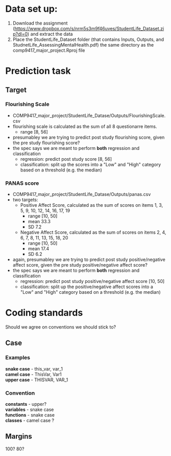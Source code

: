 # Data set up:
1) Download the assignment (https://www.dropbox.com/s/nrm5s3m9f46uves/StudentLife_Dataset.zip?dl=0)
and extract the data
2) Place the StudentLife_Dataset folder (that contains Inputs, Outputs, and
StudnetLife_AssessingMentalHealth.pdf) the same directory as the comp9417_major_project.Rproj file

# Prediction task
## Target
### Flourishing Scale

* COMP9417_major_project/StudentLife_Datase/Outputs/FlourishingScale.csv
* flourishing scale is calculated as the sum of all 8 questionarre items.
    * range [8, 56]
* presumabley we are trying to predict post study flourishing score, given the pre study flourishing
score?
* the spec says we are meant to perform **both** regression and classification
    * regression: predict post study score [8, 56]
    * classification: split up the scores into a "Low" and "High" category based on a threshold (e.g.
    the median)

### PANAS score

* COMP9417_major_project/StudentLife_Datase/Outputs/panas.csv
* two targets:
    * Positive Affect Score, calculated as the sum of scores on items 1, 3, 5, 9, 10, 12, 14, 16, 17, 19
        * range [10, 50]
        * mean 33.3
        * SD 7.2
    * Negative Affect Score, calculated as the sum of scores on items 2, 4, 6, 7, 8, 11, 13, 15, 18, 20
        * range [10, 50]
        * mean 17.4
        * SD 6.2
* again, presumabley we are trying to predict post study positive/negative affect score, given the pre study positive/negative affect score?
* the spec says we are meant to perform **both** regression and classification
    * regression: predict post study positive/negative affect score [10, 50]
    * classification: split up the positive/negative affect scores into a "Low" and "High" category based on
    a threshold (e.g. the median)
    
# Coding standards
Should we agree on conventions we should stick to?

## Case

### Examples
**snake case** - this_var, var_1  
**camel case** - ThisVar, Var1  
**upper case** - THISVAR, VAR_1  

### Convention
**constants** - upper?  
**variables** - snake case  
**functions** - snake case  
**classes** - camel case  ?

## Margins
100? 80?


